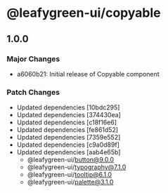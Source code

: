 # @leafygreen-ui/copyable

## 1.0.0

### Major Changes

- a6060b21: Initial release of Copyable component

### Patch Changes

- Updated dependencies [10bdc295]
- Updated dependencies [374430ea]
- Updated dependencies [c18f16e6]
- Updated dependencies [fe861d52]
- Updated dependencies [7359e552]
- Updated dependencies [c9a0d89f]
- Updated dependencies [aab4e65b]
  - @leafygreen-ui/button@9.0.0
  - @leafygreen-ui/typography@7.1.0
  - @leafygreen-ui/tooltip@6.1.0
  - @leafygreen-ui/palette@3.1.0
